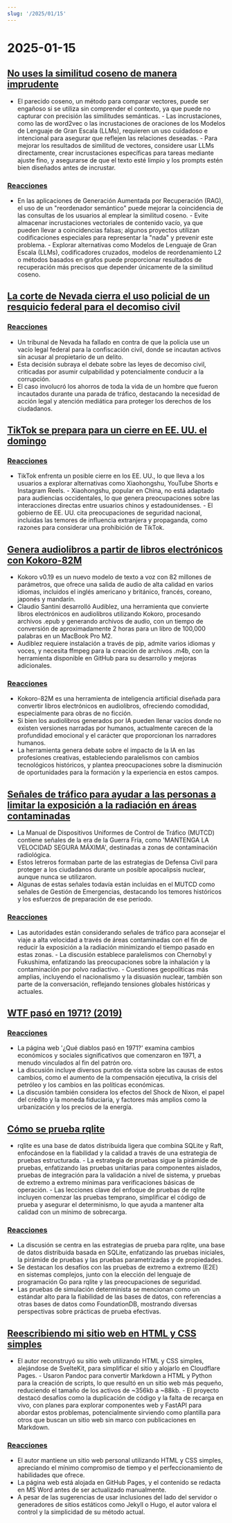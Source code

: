 ```yaml
---
slug: '/2025/01/15'
---
```


# 2025-01-15

## [No uses la similitud coseno de manera imprudente](https://p.migdal.pl/blog/2025/01/dont-use-cosine-similarity/)

- El parecido coseno, un método para comparar vectores, puede ser engañoso si se utiliza sin comprender el contexto, ya que puede no capturar con precisión las similitudes semánticas. - Las incrustaciones, como las de word2vec o las incrustaciones de oraciones de los Modelos de Lenguaje de Gran Escala (LLMs), requieren un uso cuidadoso e intencional para asegurar que reflejen las relaciones deseadas. - Para mejorar los resultados de similitud de vectores, considere usar LLMs directamente, crear incrustaciones específicas para tareas mediante ajuste fino, y asegurarse de que el texto esté limpio y los prompts estén bien diseñados antes de incrustar.

### [Reacciones](https://news.ycombinator.com/item?id=42704078)

- En las aplicaciones de Generación Aumentada por Recuperación (RAG), el uso de un "reordenador semántico" puede mejorar la coincidencia de las consultas de los usuarios al emplear la similitud coseno. - Evite almacenar incrustaciones vectoriales de contenido vacío, ya que pueden llevar a coincidencias falsas; algunos proyectos utilizan codificaciones especiales para representar la "nada" y prevenir este problema. - Explorar alternativas como Modelos de Lenguaje de Gran Escala (LLMs), codificadores cruzados, modelos de reordenamiento L2 o métodos basados en grafos puede proporcionar resultados de recuperación más precisos que depender únicamente de la similitud coseno.

## [La corte de Nevada cierra el uso policial de un resquicio federal para el decomiso civil](https://ij.org/press-release/nevada-court-shuts-down-police-use-of-federal-loophole-for-civil-forfeiture/)

### [Reacciones](https://news.ycombinator.com/item?id=42707573)

- Un tribunal de Nevada ha fallado en contra de que la policía use un vacío legal federal para la confiscación civil, donde se incautan activos sin acusar al propietario de un delito.
- Esta decisión subraya el debate sobre las leyes de decomiso civil, criticadas por asumir culpabilidad y potencialmente conducir a la corrupción.
- El caso involucró los ahorros de toda la vida de un hombre que fueron incautados durante una parada de tráfico, destacando la necesidad de acción legal y atención mediática para proteger los derechos de los ciudadanos.

## [TikTok se prepara para un cierre en EE. UU. el domingo](https://www.reuters.com/technology/tiktok-preparing-us-shut-off-sunday-information-reports-2025-01-15/)

### [Reacciones](https://news.ycombinator.com/item?id=42710339)

- TikTok enfrenta un posible cierre en los EE. UU., lo que lleva a los usuarios a explorar alternativas como Xiaohongshu, YouTube Shorts e Instagram Reels. - Xiaohongshu, popular en China, no está adaptado para audiencias occidentales, lo que genera preocupaciones sobre las interacciones directas entre usuarios chinos y estadounidenses. - El gobierno de EE. UU. cita preocupaciones de seguridad nacional, incluidas las temores de influencia extranjera y propaganda, como razones para considerar una prohibición de TikTok.

## [Genera audiolibros a partir de libros electrónicos con Kokoro-82M](https://claudio.uk/posts/epub-to-audiobook.html)

- Kokoro v0.19 es un nuevo modelo de texto a voz con 82 millones de parámetros, que ofrece una salida de audio de alta calidad en varios idiomas, incluidos el inglés americano y británico, francés, coreano, japonés y mandarín.
- Claudio Santini desarrolló Audiblez, una herramienta que convierte libros electrónicos en audiolibros utilizando Kokoro, procesando archivos .epub y generando archivos de audio, con un tiempo de conversión de aproximadamente 2 horas para un libro de 100,000 palabras en un MacBook Pro M2.
- Audiblez requiere instalación a través de pip, admite varios idiomas y voces, y necesita ffmpeg para la creación de archivos .m4b, con la herramienta disponible en GitHub para su desarrollo y mejoras adicionales.

### [Reacciones](https://news.ycombinator.com/item?id=42708773)

- Kokoro-82M es una herramienta de inteligencia artificial diseñada para convertir libros electrónicos en audiolibros, ofreciendo comodidad, especialmente para obras de no ficción.
- Si bien los audiolibros generados por IA pueden llenar vacíos donde no existen versiones narradas por humanos, actualmente carecen de la profundidad emocional y el carácter que proporcionan los narradores humanos.
- La herramienta genera debate sobre el impacto de la IA en las profesiones creativas, estableciendo paralelismos con cambios tecnológicos históricos, y plantea preocupaciones sobre la disminución de oportunidades para la formación y la experiencia en estos campos.

## [Señales de tráfico para ayudar a las personas a limitar la exposición a la radiación en áreas contaminadas](https://www.theautopian.com/if-you-ever-see-this-speed-sign-youre-probably-going-to-die/)

- La Manual de Dispositivos Uniformes de Control de Tráfico (MUTCD) contiene señales de la era de la Guerra Fría, como 'MANTENGA LA VELOCIDAD SEGURA MÁXIMA', destinadas a zonas de contaminación radiológica.
- Estos letreros formaban parte de las estrategias de Defensa Civil para proteger a los ciudadanos durante un posible apocalipsis nuclear, aunque nunca se utilizaron.
- Algunas de estas señales todavía están incluidas en el MUTCD como señales de Gestión de Emergencias, destacando los temores históricos y los esfuerzos de preparación de ese período.

### [Reacciones](https://news.ycombinator.com/item?id=42704491)

- Las autoridades están considerando señales de tráfico para aconsejar el viaje a alta velocidad a través de áreas contaminadas con el fin de reducir la exposición a la radiación minimizando el tiempo pasado en estas zonas. - La discusión establece paralelismos con Chernobyl y Fukushima, enfatizando las preocupaciones sobre la inhalación y la contaminación por polvo radiactivo. - Cuestiones geopolíticas más amplias, incluyendo el nacionalismo y la disuasión nuclear, también son parte de la conversación, reflejando tensiones globales históricas y actuales.

## [WTF pasó en 1971? (2019)](https://wtfhappenedin1971.com/)

### [Reacciones](https://news.ycombinator.com/item?id=42711781)

- La página web '¿Qué diablos pasó en 1971?' examina cambios económicos y sociales significativos que comenzaron en 1971, a menudo vinculados al fin del patrón oro.
- La discusión incluye diversos puntos de vista sobre las causas de estos cambios, como el aumento de la compensación ejecutiva, la crisis del petróleo y los cambios en las políticas económicas.
- La discusión también considera los efectos del Shock de Nixon, el papel del crédito y la moneda fiduciaria, y factores más amplios como la urbanización y los precios de la energía.

## [Cómo se prueba rqlite](https://philipotoole.com/how-is-rqlite-tested/)

- rqlite es una base de datos distribuida ligera que combina SQLite y Raft, enfocándose en la fiabilidad y la calidad a través de una estrategia de pruebas estructurada. - La estrategia de pruebas sigue la pirámide de pruebas, enfatizando las pruebas unitarias para componentes aislados, pruebas de integración para la validación a nivel de sistema, y pruebas de extremo a extremo mínimas para verificaciones básicas de operación. - Las lecciones clave del enfoque de pruebas de rqlite incluyen comenzar las pruebas temprano, simplificar el código de prueba y asegurar el determinismo, lo que ayuda a mantener alta calidad con un mínimo de sobrecarga.

### [Reacciones](https://news.ycombinator.com/item?id=42703282)

- La discusión se centra en las estrategias de prueba para rqlite, una base de datos distribuida basada en SQLite, enfatizando las pruebas iniciales, la pirámide de pruebas y las pruebas parametrizadas y de propiedades.
- Se destacan los desafíos con las pruebas de extremo a extremo (E2E) en sistemas complejos, junto con la elección del lenguaje de programación Go para rqlite y las preocupaciones de seguridad.
- Las pruebas de simulación determinista se mencionan como un estándar alto para la fiabilidad de las bases de datos, con referencias a otras bases de datos como FoundationDB, mostrando diversas perspectivas sobre prácticas de prueba efectivas.

## [Reescribiendo mi sitio web en HTML y CSS simples](https://www.vijayp.dev/blog/rewrite-plain-html/)

- El autor reconstruyó su sitio web utilizando HTML y CSS simples, alejándose de SvelteKit, para simplificar el sitio y alojarlo en Cloudflare Pages. - Usaron Pandoc para convertir Markdown a HTML y Python para la creación de scripts, lo que resultó en un sitio web más pequeño, reduciendo el tamaño de los activos de ~356kb a ~88kb. - El proyecto destacó desafíos como la duplicación de código y la falta de recarga en vivo, con planes para explorar componentes web y FastAPI para abordar estos problemas, potencialmente sirviendo como plantilla para otros que buscan un sitio web sin marco con publicaciones en Markdown.

### [Reacciones](https://news.ycombinator.com/item?id=42705077)

- El autor mantiene un sitio web personal utilizando HTML y CSS simples, apreciando el mínimo compromiso de tiempo y el perfeccionamiento de habilidades que ofrece.
- La página web está alojada en GitHub Pages, y el contenido se redacta en MS Word antes de ser actualizado manualmente.
- A pesar de las sugerencias de usar inclusiones del lado del servidor o generadores de sitios estáticos como Jekyll o Hugo, el autor valora el control y la simplicidad de su método actual.

<head>
  <meta property="og:title" content="No uses la similitud coseno de manera imprudente" />
  <meta property="og:type" content="website" />
  <meta property="og:image" content="https://og.cho.sh/api/og/?title=No%20uses%20la%20similitud%20coseno%20de%20manera%20imprudente&subheading=mi%C3%A9rcoles%2C%2015%20de%20enero%20de%202025%3A%20Resumen%20de%20Hacker%20News" />
</head>
